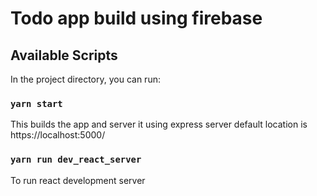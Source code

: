 # Todo app build using firebase

## Available Scripts

In the project directory, you can run:

### `yarn start`

This builds the app and server it using express server
default location is https://localhost:5000/

### `yarn run dev_react_server`

To run react development server 




